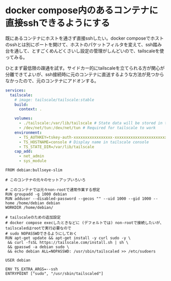 # docker compose内のあるコンテナに直接sshできるようにする

既にあるコンテナにホストを通さず直接sshしたい。docker composeでホストのsshとは別にポートを開けて、ホストのパケットフィルタを変えて、ssh踏み台を通して、とすごくめんどくさいし設定の管理がしんどいので、tailscaleを使ってみる。

ひとまず最低限の疎通を試す。サイドカー的にtailscaleを立てられる方が関心が分離できてよいが、ssh接続時に元のコンテナに直送するような方法が見つからなかったので、元のコンテナにアドオンする。

```yaml
services:
  tailscale:
    # image: tailscale/tailscale:stable
    build:
      context: .

    volumes:
      - ./tailscale:/var/lib/tailscale # State data will be stored in this directory
      - /dev/net/tun:/dev/net/tun # Required for tailscale to work
    environment:
      - TS_AUTHKEY=tskey-auth-xxxxxxxxxxxxxxxxx-xxxxxxxxxxxxxxxxxxxxxxxxxxxxxxxx
      - TS_HOSTNAME=console # Display name in tailscale console
      - TS_STATE_DIR=/var/lib/tailscale
    cap_add:
      - net_admin
      - sys_module
```

```
FROM debian:bullseye-slim

# このコンテナの元々のセットアップいろいろ

# このコンテナでは元々non-rootで通常作業する想定
RUN groupadd -g 1000 debian
RUN adduser --disabled-password --gecos "" --uid 1000 --gid 1000 --home /home/debian debian
WORKDIR /home/debian/

# tailscaleのための追加設定
# docker compose execしたときなどに (デフォルトでは) non-rootで接続したいが、tailscaledはrootで実行必要なので
# sudo NOPASSWDできるようにしておく
RUN apt-get update && apt-get install -y curl sudo -y \
 && curl -fsSL https://tailscale.com/install.sh | sh \
 && gpasswd -a debian sudo \
 && echo debian ALL=NOPASSWD: /usr/sbin/tailscaled >> /etc/sudoers

USER debian

ENV TS_EXTRA_ARGS=--ssh
ENTRYPOINT ["sudo", "/usr/sbin/tailscaled"]
```
